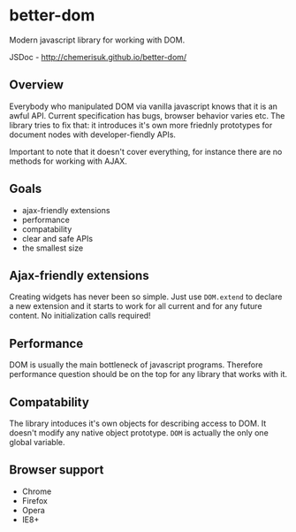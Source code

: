 better-dom
==========
Modern javascript library for working with DOM. 

JSDoc - http://chemerisuk.github.io/better-dom/

Overview
--------
Everybody who manipulated DOM via vanilla javascript knows that it is an awful API. Current specification has bugs, browser behavior varies etc. The library tries to fix that: it introduces it's own more friednly prototypes for document nodes with developer-fiendly APIs.

Important to note that it doesn't cover everything, for instance there are no methods for working with AJAX.

Goals
-----
* ajax-friendly extensions
* performance
* compatability
* clear and safe APIs
* the smallest size

Ajax-friendly extensions
------------------------
Creating widgets has never been so simple. Just use `DOM.extend` to declare a new extension and it starts to work for all current and for any future content. No initialization calls required!

Performance
-----------
DOM is usually the main bottleneck of javascript programs. Therefore performance question should be on the top for any library that works with it.

Compatability
-------------
The library intoduces it's own objects for describing access to DOM. It doesn't modify any native object prototype. `DOM` is actually the only one global variable.

Browser support
---------------
* Chrome
* Firefox
* Opera
* IE8+
